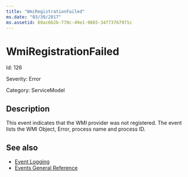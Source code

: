 ```yaml
---
title: "WmiRegistrationFailed"
ms.date: "03/30/2017"
ms.assetid: 69ac6b2b-770c-49e1-9865-34773767971c
---
```

# WmiRegistrationFailed

Id: 126  
  
 Severity: Error  
  
 Category: ServiceModel  
  
## Description  

 This event indicates that the WMI provider was not registered. The event lists the WMI Object, Error, process name and process ID.  
  
## See also

- [Event Logging](index.md)
- [Events General Reference](events-general-reference.md)

